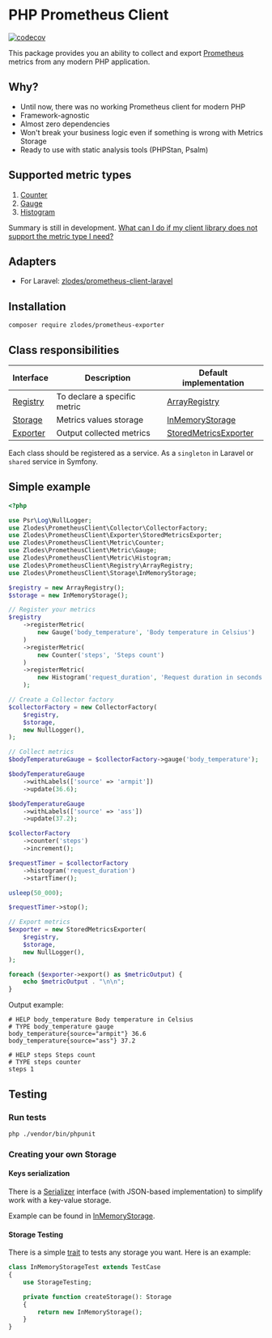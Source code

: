 # PHP Prometheus Client

[![codecov](https://codecov.io/gh/zlodes/php-prometheus-client/branch/master/graph/badge.svg?token=ROMQ8VBN0A)](https://codecov.io/gh/zlodes/php-prometheus-client)

This package provides you an ability to collect and export [Prometheus](https://prometheus.io/) metrics from any modern PHP application.

## Why?

* Until now, there was no working Prometheus client for modern PHP
* Framework-agnostic
* Almost zero dependencies
* Won't break your business logic even if something is wrong with Metrics Storage
* Ready to use with static analysis tools (PHPStan, Psalm)

## Supported metric types

1. [Counter](https://prometheus.io/docs/concepts/metric_types/#counter)
2. [Gauge](https://prometheus.io/docs/concepts/metric_types/#gauge)
3. [Histogram](https://prometheus.io/docs/concepts/metric_types/#histogram)

Summary is still in development. [What can I do if my client library does not support the metric type I need?](https://prometheus.io/docs/practices/histograms/#what-can-i-do-if-my-client-library-does-not-support-the-metric-type-i-need)

## Adapters
* For Laravel: [zlodes/prometheus-client-laravel](https://github.com/zlodes/php-prometheus-client-laravel)

## Installation

```shell
composer require zlodes/prometheus-exporter
```

## Class responsibilities

| Interface                             | Description                  | Default implementation                                          |
|---------------------------------------|------------------------------|-----------------------------------------------------------------|
| [Registry](src/Registry/Registry.php) | To declare a specific metric | [ArrayRegistry](src/Registry/ArrayRegistry.php)                 |
| [Storage](src/Storage/Storage.php)    | Metrics values storage       | [InMemoryStorage](src/Storage/InMemoryStorage.php)              |
| [Exporter](src/Exporter/Exporter.php) | Output collected metrics     | [StoredMetricsExporter](src/Exporter/StoredMetricsExporter.php) |

Each class should be registered as a service. As a `singleton` in Laravel or `shared` service in Symfony.

## Simple example

```php
<?php

use Psr\Log\NullLogger;
use Zlodes\PrometheusClient\Collector\CollectorFactory;
use Zlodes\PrometheusClient\Exporter\StoredMetricsExporter;
use Zlodes\PrometheusClient\Metric\Counter;
use Zlodes\PrometheusClient\Metric\Gauge;
use Zlodes\PrometheusClient\Metric\Histogram;
use Zlodes\PrometheusClient\Registry\ArrayRegistry;
use Zlodes\PrometheusClient\Storage\InMemoryStorage;

$registry = new ArrayRegistry();
$storage = new InMemoryStorage();

// Register your metrics
$registry
    ->registerMetric(
        new Gauge('body_temperature', 'Body temperature in Celsius')
    )
    ->registerMetric(
        new Counter('steps', 'Steps count')
    )
    ->registerMetric(
        new Histogram('request_duration', 'Request duration in seconds'),
    );

// Create a Collector factory
$collectorFactory = new CollectorFactory(
    $registry,
    $storage,
    new NullLogger(),
);

// Collect metrics
$bodyTemperatureGauge = $collectorFactory->gauge('body_temperature');

$bodyTemperatureGauge
    ->withLabels(['source' => 'armpit'])
    ->update(36.6);

$bodyTemperatureGauge
    ->withLabels(['source' => 'ass'])
    ->update(37.2);

$collectorFactory
    ->counter('steps')
    ->increment();

$requestTimer = $collectorFactory
    ->histogram('request_duration')
    ->startTimer();

usleep(50_000);

$requestTimer->stop();

// Export metrics
$exporter = new StoredMetricsExporter(
    $registry,
    $storage,
    new NullLogger(),
);

foreach ($exporter->export() as $metricOutput) {
    echo $metricOutput . "\n\n";
}
```

Output example:
```
# HELP body_temperature Body temperature in Celsius
# TYPE body_temperature gauge
body_temperature{source="armpit"} 36.6
body_temperature{source="ass"} 37.2

# HELP steps Steps count
# TYPE steps counter
steps 1
```

## Testing

### Run tests

```shell
php ./vendor/bin/phpunit
```

### Creating your own Storage

#### Keys serialization

There is a [Serializer](PrometheusClient/KeySerialization/Serializer.php) interface (with JSON-based implementation) to simplify work with a key-value storage.

Example can be found in [InMemoryStorage](PrometheusClient/Storage/InMemoryStorage.php).

#### Storage Testing

There is a simple [trait](PrometheusClient/Storage/StorageTesting.php) to tests any storage you want. Here is an example:

```php
class InMemoryStorageTest extends TestCase
{
    use StorageTesting;

    private function createStorage(): Storage
    {
        return new InMemoryStorage();
    }
}
```
